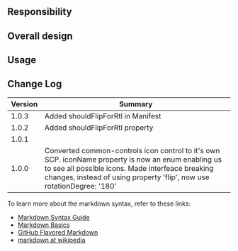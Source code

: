 # <Your project name>
## Responsibility

## Overall design

## Usage

## Change Log
| Version | Summary |
| ---- | ----- |
| 1.0.3 | Added shouldFlipForRtl in Manifest |
| 1.0.2 | Added shouldFlipForRtl property |
| 1.0.1 | |
| 1.0.0 | Converted common-controls icon control to it's own SCP. iconName property is now an enum enabling us to see all possible icons. Made interfeace breaking changes, instead of using property 'flip', now use rotationDegree: '180' |


To learn more about the markdown syntax, refer to these links:

- [Markdown Syntax Guide](http://daringfireball.net/projects/markdown/syntax)
- [Markdown Basics](http://daringfireball.net/projects/markdown/basics)
- [GitHub Flavored Markdown](http://github.github.com/github-flavored-markdown/) 
- [markdown at wikipedia](https://secure.wikimedia.org/wikipedia/en/wiki/Markdown)
